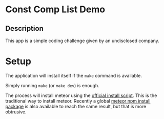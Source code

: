 # Const Comp List Demo

## Description
This app is a simple coding challenge given by an undisclosed company.

# Setup
The application will install itself if the `make` command is available.

Simply running `make` (or `make dev`) is enough.

The process will install meteor using the [official install script](https://install.meteor.com/). This is the traditional way to install meteor. Recently a global [meteor npm install package](https://www.npmjs.com/package/meteor) is also available to reach the same result, but that is more obtrusive.